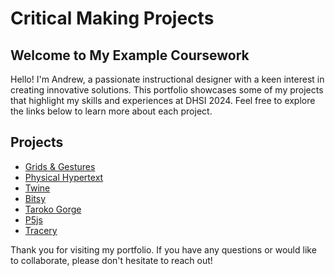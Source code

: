 <link rel="stylesheet" type="text/css" href="css/style.css">

# Critical Making Projects

## Welcome to My Example Coursework 

Hello! I'm Andrew, a passionate instructional designer with a keen interest in creating innovative solutions. This portfolio showcases some of my projects that highlight my skills and experiences at DHSI 2024. Feel free to explore the links below to learn more about each project.

## Projects

- [Grids & Gestures](./PXL_20240606_213909814.jpg)
- [Physical Hypertext](./PXL_20240604_173207951.jpg)
- [Twine](./Pomeroy%20Marker%20Project%20-%20DHSI%20Limited%20Subset.html)
- [Bitsy](./sample_game(1).html)
- [Taroko Gorge](./taroko-gorge%20copy.html)
- [P5js](./sketch2294218/index.html)
- [Tracery](./Tracery%20to%20HTML%20Template.html)

Thank you for visiting my portfolio. If you have any questions or would like to collaborate, please don't hesitate to reach out!

